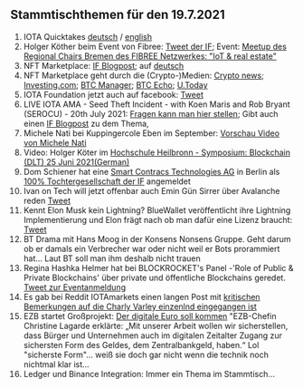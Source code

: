 ## Stammtischthemen für den 19.7.2021

1. IOTA Quicktakes [deutsch](https://www.youtube.com/watch?v=0wzo5yrbtfY) / [english]()
2. Holger Köther beim Event von Fibree: [Tweet der IF](https://twitter.com/iota/status/1414859911591235585?s=20); Event: [Meetup des Regional Chairs Bremen des FIBREE Netzwerkes: "IoT & real estate"](https://www.eventbrite.com/e/fibree-regional-chair-bremen-2-tickets-162256225739) 
3. NFT Marketplace: [IF Blogpost](https://blog.iota.org/iota-the-most-accessible-dlt-network-for-nfts/); auf [deutsch](https://iota-kurs.de/iota-das-am-besten-zugaengliche-dlt-netzwerk-fuer-nfts/)
4. NFT Marketplace geht durch die (Crypto-)Medien: [Crypto news](https://cryptonews.com/news/almost-feeless-iota-nft-marketplace-goes-for-public-testing-11037.htm); [Investing.com](https://www.investing.com/news/cryptocurrency-news/iotas-nft-marketplace-is-now-live-on-testnet-2556736); [BTC Manager](https://btcmanager.com/iota-miota-feeless-nft-marketplace/); [BTC Echo](https://www.btc-echo.de/news/iota-startet-nft-marktplatz-deutlich-guenstiger-als-jede-andere-bestehende-loesung-122237/); [U.Today](https://u.today/iota-to-have-its-own-nft-marketplace-first-details-announced)
5. IOTA Foundation jetzt auch auf facebook: [Tweet](https://twitter.com/iota/status/1415250426287493124?s=19)
6. LIVE IOTA AMA - Seed Theft Incident - with Koen Maris and Rob Bryant (SEROCU) - 20th July 2021: [Fragen kann man hier stellen](https://www.reddit.com/r/Iota/comments/ojh9jn/live_iota_ama_seed_theft_incident_with_koen_maris/); Gibt auch einen [IF Blogpost](https://blog.iota.org/iota-seeds-security-cybercrime/amp/?__twitter_impression=true) zu dem Thema, 
7. Michele Nati bei Kuppingercole Eben im September: [Vorschau Video von Michele Nati](https://www.kuppingercole.com/blog/hegde/eic-speaker-spotlight-michele-nati-on-decentralized-identity)
8. Video: Holger Köter im [Hochschule Heilbronn - Symposium: Blockchain (DLT) 25 Juni 2021(German)](https://www.youtube.com/watch?v=2zbxgC126ec&feature=youtu.be)
9. Dom Schiener hat eine [Smart Contracs Technologies AG](https://www.online-handelsregister.de/handelsregisterauszug/be/Charlottenburg-Berlin/HRB/230665B/Smart-Contracts-Technologies-AG-Berlin) in Berlin als [100% Tochtergesellschaft der IF](https://twitter.com/DomSchiener/status/1415207088704442369?s=20) angemeldet
10. Ivan on Tech will jetzt offenbar auch Emin Gün Sirrer über Avalanche reden [Tweet](https://twitter.com/IvanOnTech/status/1415211140737638401?s=20)
11. Kennt Elon Musk kein Lightning? BlueWallet veröffentlicht ihre Lightning Implementierung und Elon frägt nach ob man dafür eine Lizenz braucht: [Tweet](https://twitter.com/elonmusk/status/1415092143207731205?s=20)
12. BT Drama mit Hans Moog in der Konsens Nonsens Gruppe. Geht darum ob er damals ein Verbrecher war oder nicht weil er Bots prorammiert hat... Laut BT soll man ihm deshalb nicht trauen
13. Regina Hashka Helmer hat bei BLOCKROCKET's Panel -'Role of Public & Private Blockchains' über private und öffentliche Blockchains geredet. [Tweet zur Eventanmeldung](https://twitter.com/blockrocketlabs/status/1413142919339405315?s=20)
14. Es gab bei Reddit IOTAmarkets einen langen Post mit [kritischen Bemerkungen auf die Charly Varley einzenlnd eingegangen ist](https://www.reddit.com/r/IOTAmarkets/comments/ojmqe3/the_legitimate_case_for_20_cent_iota/h536op2/?utm_source=share&utm_medium=web2x&context=3)
15. EZB startet Großprojekt: [Der digitale Euro soll kommen](https://www.handelsblatt.com/finanzen/neue-digitalwaehrung-ezb-startet-grossprojekt-der-digitale-euro-soll-kommen/27418362.html) "EZB-Chefin Christine Lagarde erklärte: „Mit unserer Arbeit wollen wir sicherstellen, dass Bürger und Unternehmen auch im digitalen Zeitalter Zugang zur sichersten Form des Geldes, dem Zentralbankgeld, haben.“  Lol "sicherste Form"... weiß sie doch gar nicht wenn die technik noch nichtmal klar ist...
16. Ledger und Binance Integration: Immer ein Thema im Stammtisch...

